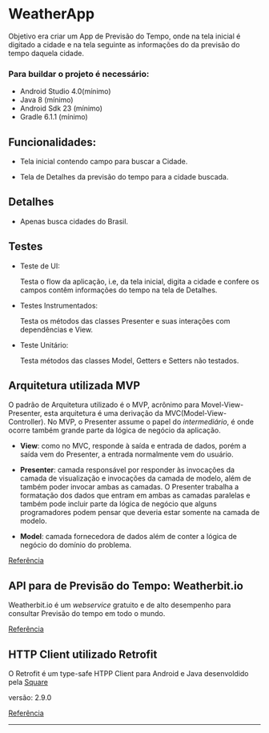 # WeatherApp

Objetivo era criar um App de Previsão do Tempo, onde na tela inicial é digitado a cidade e na tela seguinte as informações do da previsão do tempo daquela cidade.

### Para buildar o projeto é necessário:

* Android Studio 4.0(mínimo)
* Java 8 (mínimo)
* Android Sdk 23 (mínimo)
* Gradle 6.1.1 (mínimo)

## Funcionalidades:

* Tela inicial contendo campo para buscar a Cidade.

* Tela de Detalhes da previsão do tempo para a cidade buscada.

## Detalhes

* Apenas busca cidades do Brasil.

## Testes

* Teste de UI:

    Testa o flow da aplicação, i.e, da tela inicial, digita a cidade e confere os campos contêm informações do tempo na tela de Detalhes.
    
* Testes Instrumentados:

    Testa os métodos das classes Presenter e suas interações com dependências e View.
    
* Teste Unitário:

    Testa métodos das classes Model, Getters e Setters não testados.

## Arquitetura utilizada MVP

O padrão de Arquitetura utilizado é o MVP, acrônimo para Movel-View-Presenter, esta arquitetura é uma derivação da MVC(Model-View-Controller). No MVP, o Presenter assume o papel do _intermediário_, é onde ocorre também grande parte da lógica de negócio da aplicação.

* **View**: como no MVC, responde à saída e entrada de dados, porém a saída vem do Presenter, a entrada normalmente vem do usuário.
  
* **Presenter**: camada responsável por responder às invocações da camada de visualização e invocações da camada de modelo, além de também poder invocar ambas as camadas. O Presenter trabalha a formatação dos dados que entram em ambas as camadas paralelas e também pode incluir parte da lógica de negócio que alguns programadores podem pensar que deveria estar somente na camada de modelo.

* **Model**: camada fornecedora de dados além de conter a lógica de negócio do domínio do problema.

[Referência](https://en.wikipedia.org/wiki/Model%E2%80%93view%E2%80%93presenter "Referencia Wikipedia sobre MVP")


## API para de Previsão do Tempo: Weatherbit.io

Weatherbit.io é um _webservice_ gratuito e de alto desempenho para consultar Previsão do tempo em todo o mundo.

[Referência](https://www.weatherbit.io/ "Site Oficial do Weatherbit.io")


## HTTP Client utilizado Retrofit

O Retrofit é um type-safe HTPP Client para Android e Java desenvoldido pela [Square](https://square.github.io/)

versão: 2.9.0

[Referência](https://square.github.io/retrofit/ "Documentação Retrofit - square.github.io/")

---
